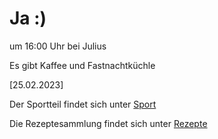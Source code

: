 
# Ja :)


um 16:00 Uhr bei Julius

Es gibt Kaffee und Fastnachtküchle



<!---![image] Ein Bild vielleicht?als -->

[25.02.2023]


Der Sportteil findet sich unter [Sport](/sport.md)

Die Rezeptesammlung findet sich unter [Rezepte](/rezepte.md)



